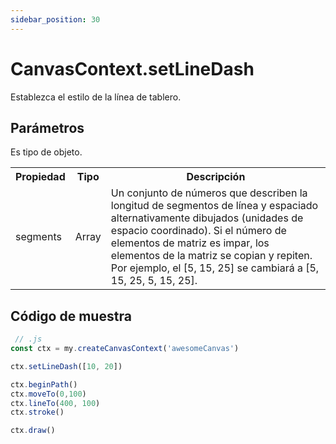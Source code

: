 ```yaml
---
sidebar_position: 30
---
```


# CanvasContext.setLineDash

Establezca el estilo de la línea de tablero.

## Parámetros

Es tipo de objeto.

<table>
    <tr>
        <th>Propiedad</th>
        <th>Tipo</th>
        <th>Descripción</th>
    </tr>
    <tr>
        <td>segments</td>
        <td>Array</td>
        <td>Un conjunto de números que describen la longitud de segmentos de línea y espaciado alternativamente dibujados (unidades de espacio coordinado). Si el número de elementos de matriz es impar, los elementos de la matriz se copian y repiten. Por ejemplo, el [5, 15, 25] se cambiará a [5, 15, 25, 5, 15, 25].</td>
     </tr>
</table>


## Código de muestra

```js
 // .js
const ctx = my.createCanvasContext('awesomeCanvas')

ctx.setLineDash([10, 20])

ctx.beginPath()
ctx.moveTo(0,100)
ctx.lineTo(400, 100)
ctx.stroke()

ctx.draw()
```

